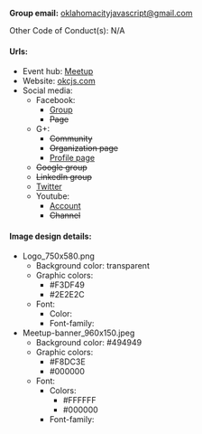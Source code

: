 **Group email:** oklahomacityjavascript@gmail.com

Other Code of Conduct(s): N/A

#### Urls:
  - Event hub: [Meetup](https://www.meetup.com/OKC-js/)
  - Website: [okcjs.com](http://okcjs.com/)
  - Social media:
    - Facebook:
      - [Group](https://www.facebook.com/groups/155822154544231/)
      - ~~Page~~
    - G+:
      - ~~Community~~
      - ~~Organization page~~
      - [Profile page](https://plus.google.com/105091596549912420394)
    - ~~Google group~~
    - ~~LinkedIn group~~
    - [Twitter](https://twitter.com/okcjs)
    - Youtube:
      - [Account](https://www.youtube.com/user/OKCjs)
      - ~~Channel~~

#### Image design details:
- Logo_750x580.png
  - Background color: transparent
  - Graphic colors:
    - #F3DF49
    - #2E2E2C
  - Font:
    - Color:
    - Font-family:
- Meetup-banner_960x150.jpeg
  - Background color: #494949
  - Graphic colors:
    - #F8DC3E
    - #000000
  - Font:
    - Colors:
      - #FFFFFF
      - #000000
    - Font-family:
